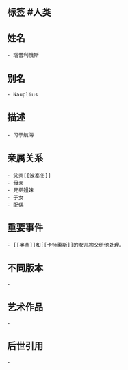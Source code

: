 ## 标签  #人类
## 姓名
	- 瑙普利俄斯
## 别名
	- Nauplius
## 描述
	- 习于航海
## 亲属关系
	- 父亲[[波塞冬]]
	- 母亲
	- 兄弟姐妹
	- 子女
	- 配偶
## 重要事件
	- [[奥革]]和[[卡特柔斯]]的女儿均交给他处理。
## 不同版本
	-
## 艺术作品
	-
## 后世引用
	-
